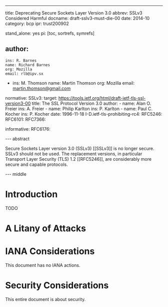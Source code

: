 ---
title: Deprecating Secure Sockets Layer Version 3.0
abbrev: SSLv3 Considered Harmful
docname: draft-sslv3-must-die-00
date: 2014-10
category: bcp
ipr: trust200902

stand_alone: yes
pi: [toc, sortrefs, symrefs]

author:
 -
    ins: R. Barnes
    name: Richard Barnes
    org: Mozilla
    email: rlb@ipv.sx
 -
    ins: M. Thomson
    name: Martin Thomson
    org: Mozilla
    email: martin.thomson@gmail.com


normative:
  SSLv3:
    target: https://tools.ietf.org/html/draft-ietf-tls-ssl-version3-00
    title: The SSL Protocol Version 3.0
    author:
      -
        name: Alan O. Freier
        ins: A. Freier
      -
        name: Philip Karlton
        ins: P. Karlton
      -
        name: Paul C. Kocher
        ins: P. Kocher
    date: 1996-11-18
  I-D.ietf-tls-prohibiting-rc4:
  RFC5246:
  RFC6101:
  RFC7366:

informative:
  RFC6176:


--- abstract

Secure Sockets Layer version 3.0 (SSLv3) [[SSLv3]] is no longer secure.  SSLv3
should not be used.  The replacement versions, in particular Transport Layer
Security (TLS) 1.2 [[RFC5246]], are considerably more secure and capable
protocols.

--- middle

# Introduction

TODO

# A Litany of Attacks



# IANA Considerations

This document has no IANA actions.

# Security Considerations

This entire document is about security.

